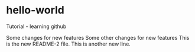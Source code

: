 # hello-world
Tutorial - learning github

Some changes for new features
Some other changes for new features
This is the new README-2 file.
This is another new line.
